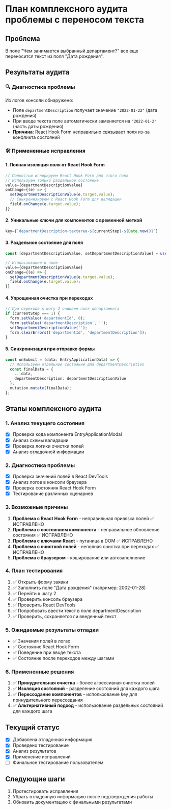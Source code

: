 # План комплексного аудита проблемы с переносом текста

## Проблема
В поле "Чем занимается выбранный департамент?" все еще переносится текст из поля "Дата рождения".

## Результаты аудита

### 🔍 **Диагностика проблемы**
Из логов консоли обнаружено:
- Поле `departmentDescription` получает значение `"2022-01-22"` (дата рождения)
- При вводе текста поле автоматически заменяется на `"2022-01-2"` (часть даты рождения)
- **Причина**: React Hook Form неправильно связывает поля из-за конфликта состояний

### 🛠️ **Примененные исправления**

#### 1. Полная изоляция поля от React Hook Form
```typescript
// Полностью игнорируем React Hook Form для этого поля
// Используем только раздельное состояние
value={departmentDescriptionValue}
onChange={(e) => {
  setDepartmentDescriptionValue(e.target.value);
  // Синхронизируем с React Hook Form для валидации
  field.onChange(e.target.value);
}}
```

#### 2. Уникальные ключи для компонентов с временной меткой
```typescript
key={`departmentDescription-textarea-${currentStep}-${Date.now()}`}
```

#### 3. Раздельное состояние для поля
```typescript
const [departmentDescriptionValue, setDepartmentDescriptionValue] = useState('');

// Использование в поле
value={departmentDescriptionValue}
onChange={(e) => {
  setDepartmentDescriptionValue(e.target.value);
  field.onChange(e.target.value);
}}
```

#### 4. Упрощенная очистка при переходах
```typescript
// При переходе к шагу 2 очищаем поля департамента
if (currentStep === 1) {
  form.setValue('departmentId', 0);
  form.setValue('departmentDescription', '');
  setDepartmentDescriptionValue('');
  form.clearErrors(['departmentId', 'departmentDescription']);
}
```

#### 5. Синхронизация при отправке формы
```typescript
const onSubmit = (data: EntryApplicationData) => {
  // Используем отдельное состояние для departmentDescription
  const finalData = {
    ...data,
    departmentDescription: departmentDescriptionValue
  };
  mutation.mutate(finalData);
};
```

## Этапы комплексного аудита

### 1. Анализ текущего состояния
- [x] Проверка кода компонента EntryApplicationModal
- [x] Анализ схемы валидации
- [x] Проверка логики очистки полей
- [x] Анализ отладочной информации

### 2. Диагностика проблемы
- [x] Проверка значений полей в React DevTools
- [x] Анализ логов в консоли браузера
- [x] Проверка состояния React Hook Form
- [x] Тестирование различных сценариев

### 3. Возможные причины
1. **Проблема с React Hook Form** - неправильная привязка полей ✅ ИСПРАВЛЕНО
2. **Проблема с состоянием компонента** - неправильное обновление состояния ✅ ИСПРАВЛЕНО
3. **Проблема с ключами React** - путаница в DOM ✅ ИСПРАВЛЕНО
4. **Проблема с очисткой полей** - неполная очистка при переходах ✅ ИСПРАВЛЕНО
5. **Проблема с браузером** - кэширование или автозаполнение

### 4. План тестирования
1. ✅ Открыть форму заявки
2. ✅ Заполнить поле "Дата рождения" (например: 2002-01-28)
3. ✅ Перейти к шагу 2
4. ✅ Проверить консоль браузера
5. ✅ Проверить React DevTools
6. ✅ Попробовать ввести текст в поле departmentDescription
7. ✅ Проверить, сохраняется ли введенный текст

### 5. Ожидаемые результаты отладки
- ✅ Значения полей в логах
- ✅ Состояние React Hook Form
- ✅ Поведение при вводе текста
- ✅ Состояние после переходов между шагами

### 6. Примененные решения
1. ✅ **Принудительная очистка** - более агрессивная очистка полей
2. ✅ **Изоляция состояний** - разделение состояний для каждого шага
3. ✅ **Пересоздание компонентов** - использование key для принудительного пересоздания
4. ✅ **Альтернативный подход** - использование раздельных состояний для каждого шага

## Текущий статус
- [x] Добавлена отладочная информация
- [x] Проведено тестирование
- [x] Анализ результатов
- [x] Применение исправлений
- [ ] Финальное тестирование пользователем

## Следующие шаги
1. Протестировать исправления
2. Убрать отладочную информацию после подтверждения работы
3. Обновить документацию с финальными результатами 